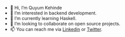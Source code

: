 - 👋 Hi, I’m Quyum Kehinde
- 👀 I’m interested in backend development. 
- 🌱 I’m currently learning Haskell.
- 💞️ I’m looking to collaborate on open source projects.
- 📫 You can reach me via [Linkedin](https://linkedin.com/in/quyumkehinde) or [Twitter](https://twitter.com/quyum_kehinde).

<!---
quyumkehinde/quyumkehinde is a ✨ special ✨ repository because its `README.md` (this file) appears on your GitHub profile.
You can click the Preview link to take a look at your changes.
--->
